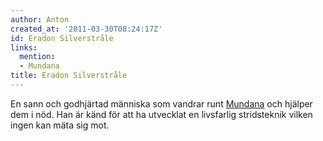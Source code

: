 ```yaml
---
author: Anton
created_at: '2011-03-30T08:24:17Z'
id: Eradon Silverstråle
links:
  mention:
  - Mundana
title: Eradon Silverstråle
---
```


En sann och godhjärtad människa som vandrar runt [Mundana] och hjälper dem i nöd. Han är känd för
att ha utvecklat en livsfarlig stridsteknik vilken ingen kan mäta sig mot.

  [Mundana]: Mundana
